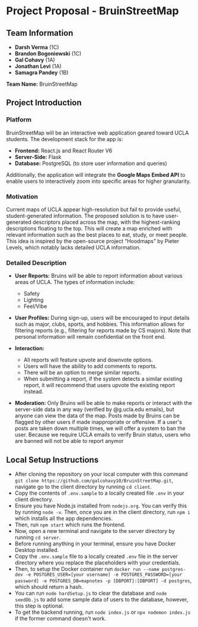 # Project Proposal - BruinStreetMap

## Team Information
- **Darsh Verma** (1C)
- **Brandon Bogoniewski** (1C)
- **Gal Cohavy** (1A)
- **Jonathan Levi** (1A)
- **Samagra Pandey** (1B)

**Team Name:** BruinStreetMap

## Project Introduction

### Platform
BruinStreetMap will be an interactive web application geared toward UCLA students. The development stack for the app is:
- **Frontend:** React.js and React Router V6
- **Server-Side:** Flask
- **Database:** PostgreSQL (to store user information and queries)

Additionally, the application will integrate the **Google Maps Embed API** to enable users to interactively zoom into specific areas for higher granularity.

### Motivation
Current maps of UCLA appear high-resolution but fail to provide useful, student-generated information. The proposed solution is to have user-generated descriptors placed across the map, with the highest-ranking descriptions floating to the top. This will create a map enriched with relevant information such as the best places to eat, study, or meet people. This idea is inspired by the open-source project “Hoodmaps” by Pieter Levels, which notably lacks detailed UCLA information.

### Detailed Description
- **User Reports:** Bruins will be able to report information about various areas of UCLA. The types of information include:
  - Safety
  - Lighting
  - Feel/Vibe

- **User Profiles:** During sign-up, users will be encouraged to input details such as major, clubs, sports, and hobbies. This information allows for filtering reports (e.g., filtering for reports made by CS majors). Note that personal information will remain confidential on the front end.

- **Interaction:** 
  - All reports will feature upvote and downvote options.
  - Users will have the ability to add comments to reports.
  - There will be an option to merge similar reports.
  - When submitting a report, if the system detects a similar existing report, it will recommend that users upvote the existing report instead.


- **Moderation:**
Only Bruins will be able to make reports or interact with the server-side data in any way (verified by @g.ucla.edu emails), but anyone can view the data of the map.
Posts made by Bruins can be flagged by other users if made inappropriate or offensive.
If a user's posts are taken down multiple times, we will offer a system to ban the user. Because we require UCLA emails to verify Bruin status, users who are banned will not be able to report anymor

## Local Setup Instructions
- After cloning the repository on your local computer with this command `git clone https://github.com/galcohavy10/BruinStreetMap.git`, navigate go to the client directory by running `cd client`.
- Copy the contents of `.env.sample` to a locally created file `.env` in your client directory.
- Ensure you have Node.js installed from `nodejs.org`. You can verify this by running `node -v`. Then, once you are in the client directory, run `npm i` which installs all the app dependencies.
- Then, run `npm start` which runs the frontend.
- Now, open a new terminal and navigate to the server directory by running `cd server`.
- Before running anything in your terminal, ensure you have Docker Desktop installed.
- Copy the `.env.sample` file to a locally created `.env` file in the server directory where you replace the placeholders with your credentials.
- Then, to setup the Docker container run `docker run --name postgres-dev -e POSTGRES_USER=[your username] -e POSTGRES_PASSWORD=[your password] -e POSTGRES_DB=mapnotes -p [DBPORT]:[DBPORT] -d postgres`, which should return a hash.
- You can run `node hardSetup.js` to clear the database and `node seedDb.js` to add some sample data of users to the database, however, this step is optional.
- To get the backend running, run `node index.js` or `npx nodemon index.js` if the former command doesn't work.